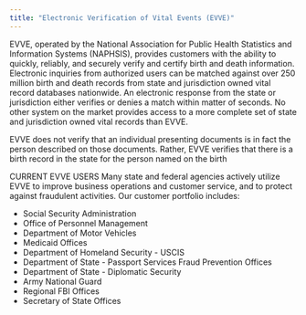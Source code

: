 ```yaml
---
title: "Electronic Verification of Vital Events (EVVE)"
---
```


EVVE, operated by the National Association for Public Health Statistics and Information Systems (NAPHSIS), provides customers with the ability to quickly, reliably, and securely verify and certify birth and death information. Electronic inquiries from authorized users can be matched against over 250 million birth and death records from state and jurisdiction owned vital record databases nationwide. An electronic response from the state or jurisdiction either verifies or denies a match within matter of seconds. No other system on the market provides access to a more complete set of state and jurisdiction owned vital records than EVVE.

EVVE does not verify that an individual presenting documents is in fact the person described on those documents. Rather, EVVE verifies that there is a birth record in the state for the person named on the birth                                                                                                                                                      

CURRENT EVVE USERS
Many state and federal agencies actively utilize EVVE to improve business operations and customer service, and to protect against fraudulent activities. Our customer portfolio includes:
* Social Security Administration
* Office of Personnel Management
* Department of Motor Vehicles
* Medicaid Offices
* Department of Homeland Security - USCIS
* Department of State - Passport Services Fraud Prevention Offices
* Department of State - Diplomatic Security
* Army National Guard
* Regional FBI Offices
* Secretary of State Offices

